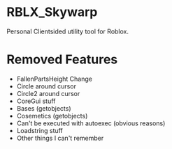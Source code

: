 # RBLX_Skywarp
Personal Clientsided utility tool for Roblox.

# Removed Features
- FallenPartsHeight Change
- Circle around cursor
- Circle2 around cursor
- CoreGui stuff
- Bases (getobjects)
- Cosemetics (getobjects)
- Can't be executed with autoexec (obvious reasons)
- Loadstring stuff
- Other things I can't remember 
